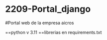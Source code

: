 # 2209-Portal_django

#Portal web de la empresa aicros
 

==python v 3.11
==librerias en requirements.txt
